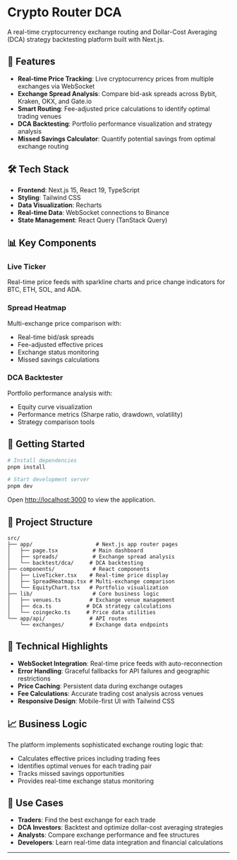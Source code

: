 # Crypto Router DCA

A real-time cryptocurrency exchange routing and Dollar-Cost Averaging (DCA) strategy backtesting platform built with Next.js.

## 🚀 Features

- **Real-time Price Tracking**: Live cryptocurrency prices from multiple exchanges via WebSocket
- **Exchange Spread Analysis**: Compare bid-ask spreads across Bybit, Kraken, OKX, and Gate.io
- **Smart Routing**: Fee-adjusted price calculations to identify optimal trading venues
- **DCA Backtesting**: Portfolio performance visualization and strategy analysis
- **Missed Savings Calculator**: Quantify potential savings from optimal exchange routing

## 🛠 Tech Stack

- **Frontend**: Next.js 15, React 19, TypeScript
- **Styling**: Tailwind CSS
- **Data Visualization**: Recharts
- **Real-time Data**: WebSocket connections to Binance
- **State Management**: React Query (TanStack Query)

## 📊 Key Components

### Live Ticker
Real-time price feeds with sparkline charts and price change indicators for BTC, ETH, SOL, and ADA.

### Spread Heatmap
Multi-exchange price comparison with:
- Real-time bid/ask spreads
- Fee-adjusted effective prices
- Exchange status monitoring
- Missed savings calculations

### DCA Backtester
Portfolio performance analysis with:
- Equity curve visualization
- Performance metrics (Sharpe ratio, drawdown, volatility)
- Strategy comparison tools

## 🚀 Getting Started

```bash
# Install dependencies
pnpm install

# Start development server
pnpm dev
```

Open [http://localhost:3000](http://localhost:3000) to view the application.

## 📁 Project Structure

```
src/
├── app/                    # Next.js app router pages
│   ├── page.tsx           # Main dashboard
│   ├── spreads/           # Exchange spread analysis
│   └── backtest/dca/     # DCA backtesting
├── components/            # React components
│   ├── LiveTicker.tsx    # Real-time price display
│   ├── SpreadHeatmap.tsx # Multi-exchange comparison
│   └── EquityChart.tsx   # Portfolio visualization
├── lib/                   # Core business logic
│   ├── venues.ts         # Exchange venue management
│   ├── dca.ts           # DCA strategy calculations
│   └── coingecko.ts     # Price data utilities
└── app/api/              # API routes
    └── exchanges/        # Exchange data endpoints
```

## 🔧 Technical Highlights

- **WebSocket Integration**: Real-time price feeds with auto-reconnection
- **Error Handling**: Graceful fallbacks for API failures and geographic restrictions
- **Price Caching**: Persistent data during exchange outages
- **Fee Calculations**: Accurate trading cost analysis across venues
- **Responsive Design**: Mobile-first UI with Tailwind CSS

## 📈 Business Logic

The platform implements sophisticated exchange routing logic that:
- Calculates effective prices including trading fees
- Identifies optimal venues for each trading pair
- Tracks missed savings opportunities
- Provides real-time exchange status monitoring

## 🎯 Use Cases

- **Traders**: Find the best exchange for each trade
- **DCA Investors**: Backtest and optimize dollar-cost averaging strategies
- **Analysts**: Compare exchange performance and fee structures
- **Developers**: Learn real-time data integration and financial calculations

---